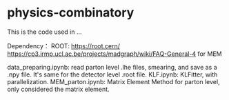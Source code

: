 # physics-combinatory

This is the code used in ...

Dependency：
ROOT: https://root.cern/
https://cp3.irmp.ucl.ac.be/projects/madgraph/wiki/FAQ-General-4 for MEM


data_preparing.ipynb: read parton level .lhe files, smearing, and save as a .npy file. It's same for the detector level .root file.
KLF.ipynb: KLFitter, with parallelization.
MEM_parton.ipynb: Matrix Element Method for parton level, only considered the matrix element.
